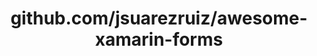 ---
layout: post
title: github.com/jsuarezruiz/awesome-xamarin-forms
categories: link
tags: [انگلیسی, گیت‌هاب, برنامه‌نویسی]
---